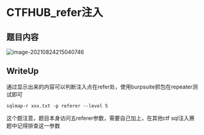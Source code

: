 # CTFHUB_refer注入

## 题目内容

![image-20210824215040746](/home/adian/note/Study_Note/网络安全/CTF/pic/22.png)


## WriteUp

通过显示出来的内容可以判断注入点在refer处，使用burpsuite抓包在repeater测试即可

```
sqlmap-r xxx.txt -p referer --level 5 
```
这个题注意，题目本身访问五referer参数，需要自己加上，在其他ctf sql注入赛题中记得排查这一参数

